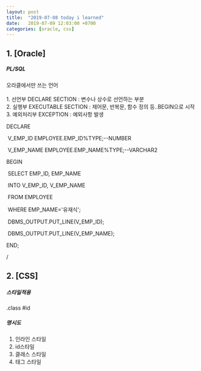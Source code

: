 ```yaml
---
layout: post
title:  "2019-07-08 today i learned"
date:   2019-07-09 12:03:00 +0700
categories: [oracle, css]
---
```



## 1. [Oracle]

<H5>PL/SQL</H5>

<P>
    오라클에서만 쓰는 언어<BR><BR>
    1. 선언부 DECLARE SECTION : 변수나 상수로 선언하는 부분<BR>
2. 실행부 EXECUTABLE SECTION : 제어문, 반복문, 함수 정의 등..BEGIN으로 시작<BR>
3. 예외처리부 EXCEPTION : 예외사항 발생
</p>



DECLARE

​    V_EMP_ID EMPLOYEE.EMP_ID%TYPE;--NUMBER

​    V_EMP_NAME EMPLOYEE.EMP_NAME%TYPE;--VARCHAR2

BEGIN

​    SELECT EMP_ID, EMP_NAME

​    INTO V_EMP_ID, V_EMP_NAME

​    FROM EMPLOYEE

​    WHERE EMP_NAME='유재식';

​    DBMS_OUTPUT.PUT_LINE(V_EMP_ID);

​    DBMS_OUTPUT.PUT_LINE(V_EMP_NAME);

END;

/

## 2. [CSS]

<H5>스타일적용</H5>

.class
#id

<H5>명시도</H5>

1. 인라인 스타일
2. id스타일
3. 클래스 스타일
4. 태그 스타일








